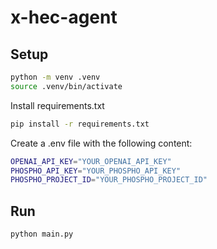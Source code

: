 # x-hec-agent

## Setup

```bash
python -m venv .venv
source .venv/bin/activate
```

Install requirements.txt

```bash
pip install -r requirements.txt
```

Create a .env file with the following content:

```bash
OPENAI_API_KEY="YOUR_OPENAI_API_KEY"
PHOSPHO_API_KEY="YOUR_PHOSPHO_API_KEY"
PHOSPHO_PROJECT_ID="YOUR_PHOSPHO_PROJECT_ID"
```

## Run

```bash
python main.py
```
